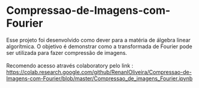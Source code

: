 # Compressao-de-Imagens-com-Fourier
Esse projeto foi desenvolvido como dever para a matéria de álgebra linear algorítmica.
O objetivo é demonstrar como a transformada de Fourier pode ser utilizada para fazer compressão de imagens.<br><br>
Recomendo acesso através colaboratory pelo link : https://colab.research.google.com/github/RenanIOliveira/Compressao-de-Imagens-com-Fourier/blob/master/Compressao_de_imagens_Fourier.ipynb
